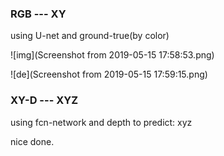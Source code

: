 ### RGB --- XY

using U-net and ground-true(by color)

![img](Screenshot from 2019-05-15 17:58:53.png)

![de](Screenshot from 2019-05-15 17:59:15.png)

### XY-D --- XYZ

using fcn-network and depth to predict: xyz

nice done.